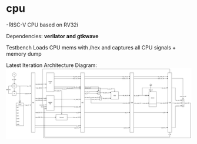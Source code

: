 # cpu

-RISC-V CPU based on RV32i

Dependencies:
**verilator and gtkwave**

Testbench Loads CPU mems with /hex and captures all CPU signals + memory dump

Latest Iteration Architecture Diagram:
![Architecture Diagram](./diagrams/cpu.drawio.svg)
